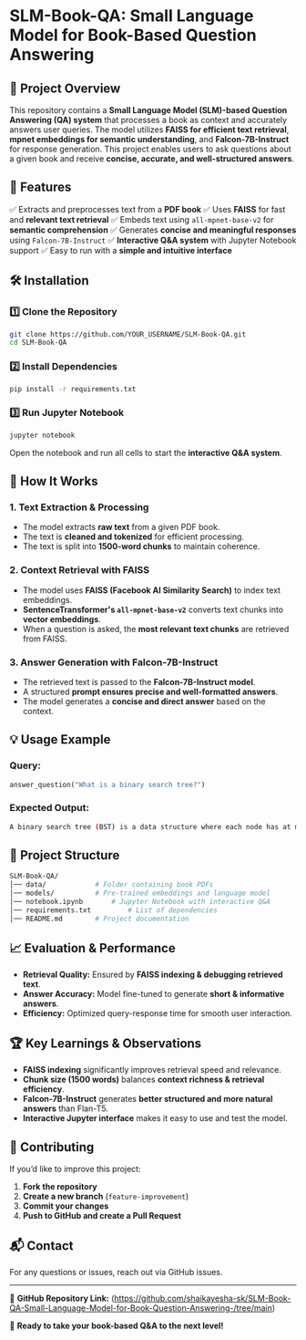 # **SLM-Book-QA: Small Language Model for Book-Based Question Answering**

## 📌 **Project Overview**
This repository contains a **Small Language Model (SLM)-based Question Answering (QA) system** that processes a book as context and accurately answers user queries. The model utilizes **FAISS for efficient text retrieval**, **mpnet embeddings for semantic understanding**, and **Falcon-7B-Instruct** for response generation. This project enables users to ask questions about a given book and receive **concise, accurate, and well-structured answers**.

## 🚀 **Features**
✅ Extracts and preprocesses text from a **PDF book**
✅ Uses **FAISS** for fast and **relevant text retrieval**
✅ Embeds text using `all-mpnet-base-v2` for **semantic comprehension**
✅ Generates **concise and meaningful responses** using `Falcon-7B-Instruct`
✅ **Interactive Q&A system** with Jupyter Notebook support
✅ Easy to run with a **simple and intuitive interface**

## 🛠 **Installation**
### **1️⃣ Clone the Repository**
```bash
git clone https://github.com/YOUR_USERNAME/SLM-Book-QA.git
cd SLM-Book-QA
```

### **2️⃣ Install Dependencies**
```bash
pip install -r requirements.txt
```

### **3️⃣ Run Jupyter Notebook**
```bash
jupyter notebook
```

Open the notebook and run all cells to start the **interactive Q&A system**.

## 📖 **How It Works**
### **1. Text Extraction & Processing**
- The model extracts **raw text** from a given PDF book.
- The text is **cleaned and tokenized** for efficient processing.
- The text is split into **1500-word chunks** to maintain coherence.

### **2. Context Retrieval with FAISS**
- The model uses **FAISS (Facebook AI Similarity Search)** to index text embeddings.
- **SentenceTransformer's `all-mpnet-base-v2`** converts text chunks into **vector embeddings**.
- When a question is asked, the **most relevant text chunks** are retrieved from FAISS.

### **3. Answer Generation with Falcon-7B-Instruct**
- The retrieved text is passed to the **Falcon-7B-Instruct model**.
- A structured **prompt ensures precise and well-formatted answers**.
- The model generates a **concise and direct answer** based on the context.

## 💡 **Usage Example**
### **Query:**
```python
answer_question("What is a binary search tree?")
```
### **Expected Output:**
```bash
A binary search tree (BST) is a data structure where each node has at most two children, with left children containing smaller values and right children containing larger values.
```

## 📌 **Project Structure**
```bash
SLM-Book-QA/
│── data/			 # Folder containing book PDFs
│── models/			 # Pre-trained embeddings and language model
│── notebook.ipynb		 # Jupyter Notebook with interactive Q&A
│── requirements.txt		 # List of dependencies
│── README.md		 # Project documentation
```

## 📈 **Evaluation & Performance**
- **Retrieval Quality:** Ensured by **FAISS indexing & debugging retrieved text**.
- **Answer Accuracy:** Model fine-tuned to generate **short & informative answers**.
- **Efficiency:** Optimized query-response time for smooth user interaction.

## 🏆 **Key Learnings & Observations**
- **FAISS indexing** significantly improves retrieval speed and relevance.
- **Chunk size (1500 words)** balances **context richness & retrieval efficiency**.
- **Falcon-7B-Instruct** generates **better structured and more natural answers** than Flan-T5.
- **Interactive Jupyter interface** makes it easy to use and test the model.

## 🤝 **Contributing**
If you’d like to improve this project:
1. **Fork the repository**
2. **Create a new branch** (`feature-improvement`)
3. **Commit your changes**
4. **Push to GitHub and create a Pull Request**

## 📬 **Contact**
For any questions or issues, reach out via GitHub issues.

---
🔗 **GitHub Repository Link:** 
(https://github.com/shaikayesha-sk/SLM-Book-QA-Small-Language-Model-for-Book-Question-Answering-/tree/main)

🚀 **Ready to take your book-based Q&A to the next level!**

